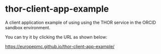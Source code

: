 # thor-client-app-example
A client application example of using using the THOR service in the ORCID sandbox environment.

You can try it by clicking the URL as shown below:

https://europepmc.github.io/thor-client-app-example/
